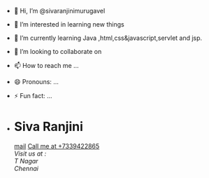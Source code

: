 - 👋 Hi, I’m @sivaranjinimurugavel
- 👀 I’m interested in learning new things
- 🌱 I’m currently learning Java ,html,css&javascript,servlet and jsp.
- 💞️ I’m looking to collaborate on 
- 📫 How to reach me ...
- 😄 Pronouns: ...
- ⚡ Fun fact: ...

- <html>
  <h1>
    Siva Ranjini
  </h1>
  <a href ="mailto:sivaranjinimurugavel@gmail.com"> mail</a>
   <a href ="tel:+7339422865"> Call me at +7339422865</a>
  
    <address>
      Visit us at :<br>
      T Nagar<br>
      Chennai<br>
      
    </address>
    
  
</html>

<!---
sivaranjinimurugavel/sivaranjinimurugavel is a ✨ special ✨ repository because its `README.md` (this file) appears on your GitHub profile.
You can click the Preview link to take a look at your changes.
--->
